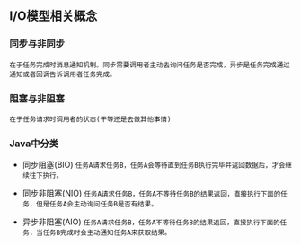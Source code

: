 ## I/O模型相关概念
### 同步与非同步

`在于任务完成时消息通知机制。同步需要调用者主动去询问任务是否完成，异步是任务完成通过通知或者回调告诉调用者任务完成。`

### 阻塞与非阻塞
`在于任务请求时调用者的状态(干等还是去做其他事情)`
 
### Java中分类
- 同步阻塞(BIO)
  `任务A请求任务B，任务A会等待直到任务B执行完毕并返回数据后，才会继续往下执行。`
    
- 同步非阻塞(NIO)
  `任务A请求任务B，任务A不等待任务B的结果返回，直接执行下面的任务，但是任务A会主动询问任务B是否有结果。`
    
- 异步非阻塞(AIO)
  `任务A请求任务B，任务A不等待任务B的结果返回，直接执行下面的任务，当任务B完成时会主动通知任务A来获取结果。`
